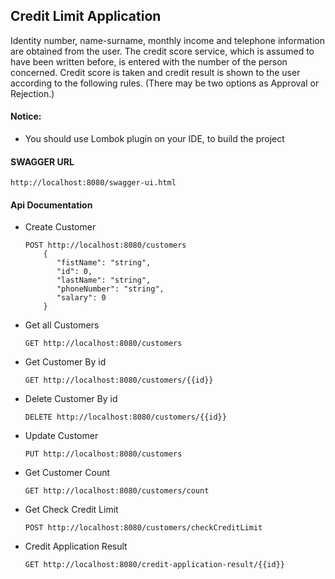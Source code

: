 ## Credit Limit Application ##

Identity number, name-surname, monthly income and telephone information are obtained from the user.
The credit score service, which is assumed to have been written before, is entered with the number of the person concerned.
Credit score is taken and credit result is shown to the user according to the following rules.
(There may be two options as Approval or Rejection.)

#### Notice:

- You should use Lombok plugin on your IDE, to build the project

#### SWAGGER URL

    http://localhost:8080/swagger-ui.html


#### Api Documentation

* Create Customer
    ```
    POST http://localhost:8080/customers
        {
           "fistName": "string",
           "id": 0,
           "lastName": "string",
           "phoneNumber": "string",
           "salary": 0
        }
    ```

* Get all Customers
    ```
    GET http://localhost:8080/customers
    ```

* Get Customer By id
    ```
    GET http://localhost:8080/customers/{{id}}
    ```
*  Delete Customer By id
    ```
    DELETE http://localhost:8080/customers/{{id}}
    ```

* Update Customer
    ```
    PUT http://localhost:8080/customers
    ```
  
* Get Customer Count
    ```
    GET http://localhost:8080/customers/count
    ```

* Get Check Credit Limit
    ```
    POST http://localhost:8080/customers/checkCreditLimit
    ```

* Credit Application Result
    ```
    GET http://localhost:8080/credit-application-result/{{id}}
    ```
